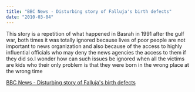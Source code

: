 ```yaml
---
title: "BBC News - Disturbing story of Falluja's birth defects"
date: "2010-03-04"
---
```


This story is a repetition of what happened in Basrah in 1991 after the gulf war, both times it was totally ignored because lives of poor people are not important to news organization and also because of the access to highly influential officials who may deny the news agencies the access to them if they did so.I wonder how can such issues be ignored when all the victims are kids who their only problem is that they were born in the wrong place at the wrong time  

  
[BBC News - Disturbing story of Falluja's birth defects](http://news.bbc.co.uk/2/hi/middle_east/8548961.stm)

